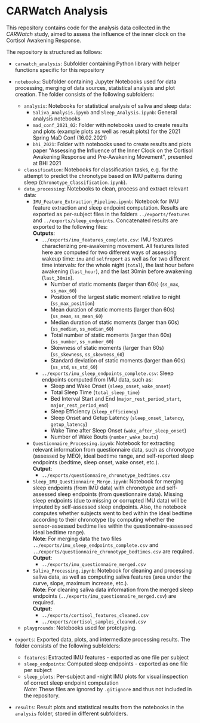 # CARWatch Analysis

This repository contains code for the analysis data collected in the *CARWatch* study, aimed to assess the influence of the inner clock on the Cortisol Awakening Response.

The repository is structured as follows:

* `carwatch_analysis`: Subfolder containing Python library with helper functions specific for this repository
* `notebooks`: Subfolder containing Jupyter Notebooks used for data processing, merging of data sources, statistical analysis and plot creation. The folder consists of the following subfolders:
    * `analysis`: Notebooks for statistical analysis of saliva and sleep data:
        * `Saliva_Analysis.ipynb` and `Sleep_Analysis.ipynb`: General analysis notebooks
        * `mad_conf_2021_02`: Folder with notebooks used to create results and plots (example plots as well as result plots) for the 2021 Spring MaD Conf (16.02.2021)
        * `bhi_2021`: Folder with notebooks used to create results and plots paper "Assessing the Influence of the Inner Clock on the Cortisol Awakening Response and Pre-Awakening Movement", presented at BHI 2021
    * `classification`: Notebooks for classification tasks, e.g. for the attempt to predict the chronotype based on IMU patterns during sleep (`Chronotype_Classification.ipynb`).
    * `data_processing`: Notebooks to clean, process and extract relevant data:
        * `IMU_Feature_Extraction_Pipeline.ipynb`: Notebook for IMU feature extraction and sleep endpoint computation. Results are exported as per-subject files in the folders `../exports/features` and `../exports/sleep_endpoints`. Concatenated results are exported to the following files:  
        **Outputs**:
            * `../exports/imu_features_complete.csv`: IMU features characterizing pre-awakening movement. All features listed here are computed for two different ways of assessing wakeup time: `imu` and `selfreport` as well as for two different time intervals: for the whole night (`total`), the last hour before awakening (`last_hour`), and the last 30min before awakening (`last_30min`).
                * Number of static moments (larger than 60s) (`ss_max`, `ss_max_60`)
                * Position of the largest static moment relative to night (`ss_max_position`)
                * Mean duration of static moments (larger than 60s) (`ss_mean`, `ss_mean_60`)
                * Median duration of static moments (larger than 60s) (`ss_median`, `ss_median_60`)
                * Total number of static moments (larger than 60s) (`ss_number`, `ss_number_60`)
                * Skewness of static moments (larger than 60s) (`ss_skewness`, `ss_skewness_60`)
                * Standard deviation of static moments (larger than 60s) (`ss_std`, `ss_std_60`)
            * `../exports/imu_sleep_endpoints_complete.csv`: Sleep endpoints computed from IMU data, such as:
                * Sleep and Wake Onset (`sleep_onset`, `wake_onset`)
                * Total Sleep Time (`total_sleep_time`)
                * Bed Interval Start and End (`major_rest_period_start`, `major_rest_period_end`)
                * Sleep Efficiency (`sleep_efficiency`)
                * Sleep Onset and Getup Latency (`sleep_onset_latency`, `getup_latency`)
                * Wake Time after Sleep Onset (`wake_after_sleep_onset`)
                * Number of Wake Bouts (`number_wake_bouts`)
        * `Questionnaire_Processing.ipynb`: Notebook for extracting relevant information from questionnaire data, such as chronotype (assessed by MEQ), ideal bedtime range, and self-reported sleep endpoints (bedtime, sleep onset, wake onset, etc.).  
        **Output**:
            * `../exports/questionnaire_chronotype_bedtimes.csv`
        * `Sleep_IMU_Questionnaire_Merge.ipynb`: Notebook for merging sleep endpoints (from IMU data) with chronotype and self-assessed sleep endpoints (from questionnaire data). Missing sleep endpoints (due to missing or corrupted IMU data) will be imputed by self-assessed sleep endpoints. Also, the notebook computes whether subjects went to bed within the ideal bedtime according to their chronotype (by computing whether the sensor-assessed bedtime lies within the questionnaire-assessed ideal bedtime range).  
        **Note**: For merging data the two files `../exports/imu_sleep_endpoints_complete.csv` and `../exports/questionnaire_chronotype_bedtimes.csv` are required.  
            **Output**:
            * `../exports/imu_questionnaire_merged.csv`
        * `Saliva_Processing.ipynb`: Notebook for cleaning and processing saliva data, as well as computing saliva features (area under the curve, slope, maximum increase, etc.).  
            **Note**: For cleaning saliva data information from the merged sleep endpoints (`../exports/imu_questionnaire_merged.csv`) are required.  
            **Output**:
            * `../exports/cortisol_features_cleaned.csv`
            * `../exports/cortisol_samples_cleaned.csv`
    * `playgrounds`: Notebooks used for prototyping.

* `exports`: Exported data, plots, and intermediate processing results. The folder consists of the following subfolders:
    * `features`: Extracted IMU features - exported as one file per subject
    * `sleep_endpoints`: Computed sleep endpoints - exported as one file per subject  
    * `sleep_plots`: Per-subject and -night IMU plots for visual inspection of correct sleep endpoint computation  
    *Note:* These files are ignored by `.gitignore` and thus not included in the repository.
* `results`: Result plots and statistical results from the notebooks in the `analysis` folder, stored in different subfolders.
